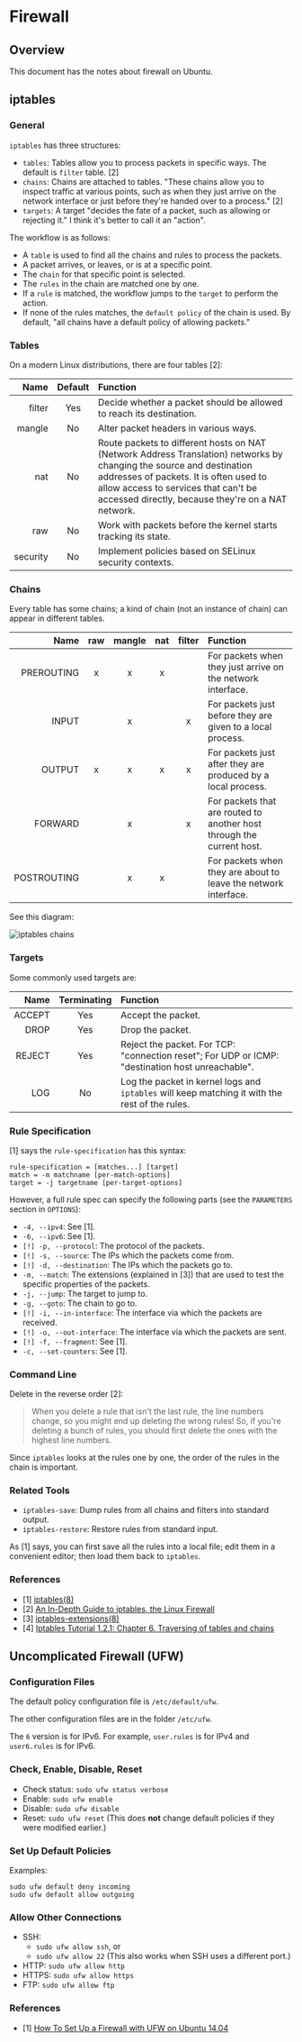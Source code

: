 # Firewall

## Overview

This document has the notes about firewall on Ubuntu.

## iptables

### General

`iptables` has three structures:

- `tables`: Tables allow you to process packets in specific ways. The default is `filter` table. [2]
- `chains`: Chains are attached to tables. "These chains allow you to inspect traffic at various points, such as when they just arrive on the network interface or just before they're handed over to a process." [2]
- `targets`: A target "decides the fate of a packet, such as allowing or rejecting it." I think it's better to call it an "action".

The workflow is as follows:

- A `table` is used to find all the chains and rules to process the packets.
- A packet arrives, or leaves, or is at a specific point.
- The `chain` for that specific point is selected.
- The `rules` in the chain are matched one by one.
- If a `rule` is matched, the workflow jumps to the `target` to perform the action.
- If none of the rules matches, the `default policy` of the chain is used. By default, "all chains have a default policy of allowing packets."

### Tables

On a modern Linux distributions, there are four tables [2]:

| Name | Default | Function |
|-----:|:-------:|:---------|
| filter | Yes | Decide whether a packet should be allowed to reach its destination. |
| mangle | No |  Alter packet headers in various ways. |
| nat | No | Route packets to different hosts on NAT (Network Address Translation) networks by changing the source and destination addresses of packets. It is often used to allow access to services that can't be accessed directly, because they're on a NAT network. |
| raw | No | Work with packets before the kernel starts tracking its state. |
| security | No | Implement policies based on SELinux security contexts. |

### Chains

Every table has some chains; a kind of chain (not an instance of chain) can appear in different tables.

| Name | raw | mangle | nat | filter | Function |
|-----:|:---:|:------:|:---:|:------:|:---------|
| PREROUTING | x | x | x | | For packets when they just arrive on the network interface. |
| INPUT | | x | | x | For packets just before they are given to a local process. |
| OUTPUT | x | x | x | x | For packets just after they are produced by a local process. |
| FORWARD | | x | | x | For packets that are routed to another host through the current host. |
| POSTROUTING | | x | x | | For packets when they are about to leave the network interface. |

See this diagram:

![iptables chains](https://www.booleanworld.com/wp-content/uploads/2017/06/Untitled-Diagram.png)

### Targets

Some commonly used targets are:

| Name | Terminating | Function |
|-----:|:-----------:|:---------|
| ACCEPT | Yes | Accept the packet. |
| DROP | Yes | Drop the packet. |
| REJECT | Yes | Reject the packet. For TCP: "connection reset"; For UDP or ICMP: "destination host unreachable". |
| LOG | No | Log the packet in kernel logs and `iptables` will keep matching it with the rest of the rules. |

### Rule Specification

[1] says the `rule-specification` has this syntax:

```
rule-specification = [matches...] [target]
match = -m matchname [per-match-options]
target = -j targetname [per-target-options]
```

However, a full rule spec can specify the following parts (see the `PARAMETERS` section in `OPTIONS`):

- `-4, --ipv4`: See [1].
- `-6, --ipv6`: See [1].
- `[!] -p, --protocol`: The protocol of the packets.
- `[!] -s, --source`: The IPs which the packets come from.
- `[!] -d, --destination`: The IPs which the packets go to.
- `-m, --match`: The extensions (explained in [3]) that are used to test the specific properties of the packets.
- `-j, --jump`: The target to jump to.
- `-g, --goto`: The chain to go to.
- `[!] -i, --in-interface`: The interface via which the packets are received.
- `[!] -o, --out-interface`: The interface via which the packets are sent.
- `[!] -f, --fragment`: See [1].
- `-c, --set-counters`: See [1].

### Command Line

Delete in the reverse order [2]:

> When you delete a rule that isn't the last rule, the line numbers change, so you might end up deleting the wrong rules! So, if you're deleting a bunch of rules, you should first delete the ones with the highest line numbers.

Since `iptables` looks at the rules one by one, the order of the rules in the chain is important.

### Related Tools

- `iptables-save`: Dump rules from all chains and filters into standard output.
- `iptables-restore`: Restore rules from standard input.

As [1] says, you can first save all the rules into a local file; edit them in a convenient editor; then load them back to `iptables`.

### References

- [1] [iptables(8)](https://manpages.ubuntu.com/manpages/bionic/en/man8/iptables.8.html)
- [2] [An In-Depth Guide to iptables, the Linux Firewall](https://www.booleanworld.com/depth-guide-iptables-linux-firewall/)
- [3] [iptables-extensions(8)](https://manpages.ubuntu.com/manpages/bionic/en/man8/iptables-extensions.8.html)
- [4] [Iptables Tutorial 1.2.1: Chapter 6. Traversing of tables and chains](https://rlworkman.net/howtos/iptables/chunkyhtml/c962.html)

## Uncomplicated Firewall (UFW)

### Configuration Files

The default policy configuration file is `/etc/default/ufw`.

The other configuration files are in the folder `/etc/ufw`.

The `6` version is for IPv6. For example, `user.rules` is for IPv4 and `user6.rules` is for IPv6.

### Check, Enable, Disable, Reset

- Check status: `sudo ufw status verbose`
- Enable: `sudo ufw enable`
- Disable: `sudo ufw disable`
- Reset: `sudo ufw reset` (This does **not** change default policies if they were modified earlier.)

### Set Up Default Policies

Examples:

```
sudo ufw default deny incoming
sudo ufw default allow outgoing
```

### Allow Other Connections

- SSH:
  - `sudo ufw allow ssh`, or
  - `sudo ufw allow 22` (This also works when SSH uses a different port.)
- HTTP: `sudo ufw allow http`
- HTTPS: `sudo ufw allow https`
- FTP: `sudo ufw allow ftp`

### References

- [1] [How To Set Up a Firewall with UFW on Ubuntu 14.04](https://www.digitalocean.com/community/tutorials/how-to-set-up-a-firewall-with-ufw-on-ubuntu-14-04)
